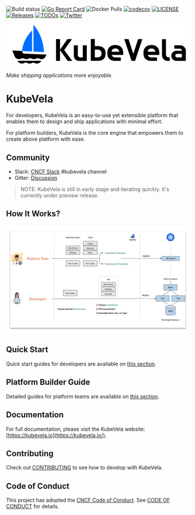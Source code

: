 ![Build status](https://github.com/oam-dev/kubevela/workflows/E2E/badge.svg)
[![Go Report Card](https://goreportcard.com/badge/github.com/oam-dev/kubevela)](https://goreportcard.com/report/github.com/oam-dev/kubevela)
![Docker Pulls](https://img.shields.io/docker/pulls/oamdev/vela-core)
[![codecov](https://codecov.io/gh/oam-dev/kubevela/branch/master/graph/badge.svg)](https://codecov.io/gh/oam-dev/kubevela)
[![LICENSE](https://img.shields.io/github/license/oam-dev/kubevela.svg?style=flat-square)](/LICENSE)
[![Releases](https://img.shields.io/github/release/oam-dev/kubevela/all.svg?style=flat-square)](https://github.com/oam-dev/kubevela/releases)
[![TODOs](https://img.shields.io/endpoint?url=https://api.tickgit.com/badge?repo=github.com/oam-dev/kubevela)](https://www.tickgit.com/browse?repo=github.com/oam-dev/kubevela)
[![Twitter](https://img.shields.io/twitter/url?style=social&url=https%3A%2F%2Ftwitter.com%2Foam_dev)](https://twitter.com/oam_dev)

![alt](docs/resources/KubeVela-03.png)

*Make shipping applications more enjoyable.*

# KubeVela

For developers, KubeVela is an easy-to-use yet extensible platform that enables them to design and ship applications with minimal effort.

For platform builders, KubeVela is the core engine that empowers them to create above platform with ease.

## Community

- Slack:  [CNCF Slack](https://slack.cncf.io/) #kubevela channel
- Gitter: [Discussion](https://gitter.im/oam-dev/community)

> NOTE: KubeVela is still in early stage and iterating quickly. It's currently under preview release.

## How It Works?

![alt](docs/resources/how-it-works.png)

## Quick Start

Quick start guides for developers are available on [this section](https://kubevela.io/#/en/quick-start).

## Platform Builder Guide

Detailed guides for platform teams are available on [this section](https://kubevela.io/#/en/platform-engineers/overview).

## Documentation

For full documentation, please visit the KubeVela website: [https://kubevela.io](https://kubevela.io/).

## Contributing
Check out [CONTRIBUTING](./CONTRIBUTING.md) to see how to develop with KubeVela.

## Code of Conduct
This project has adopted the [CNCF Code of Conduct](https://github.com/cncf/foundation/blob/master/code-of-conduct.md). See [CODE OF CONDUCT](CODE_OF_CONDUCT.md) for details.
